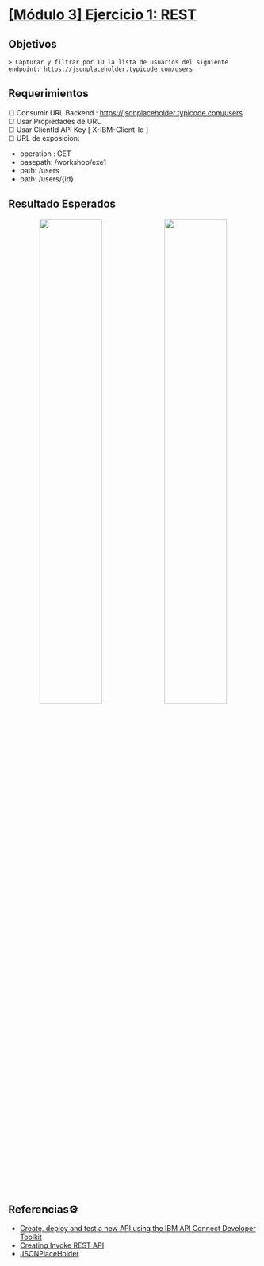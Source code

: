 # [[Módulo 3] Ejercicio 1: REST](https://www.ibm.com/docs/en/api-connect/5.0.x?topic=endpoint-tutorial-creating-invoke-rest-api-definition)

## Objetivos

```
> Capturar y filtrar por ID la lista de usuarios del siguiente endpoint: https://jsonplaceholder.typicode.com/users
```

## Requerimientos

☐ Consumir URL Backend : https://jsonplaceholder.typicode.com/users <br/>
☐ Usar Propiedades de URL <br/>
☐ Usar ClientId API Key [ X-IBM-Client-Id ] <br/>
☐ URL de exposicion: <br/>
- operation : GET
- basepath: /workshop/exe1
- path: /users
- path: /users/{id}
## Resultado Esperados

<div align="center"><img src="./imgs/68747470733a2f2f6a656c7669782e636f6d2f77702d636f6e74656e742f75706c6f6164732f323032302f30392f2544312538316c69656e742d7365727665722e6a706d.png" align="center" width="50%"/><img src="./imgs/68747470733a2f2f6a656c7669782e636f6d2f77702d636f6e74656e742f75706c6f6164732f323032302f30392f2544312538316c69656e742d7365727665722e6a706e.png" align="center" width="50%"/></div> 

## Referencias⚙️
- [Create, deploy and test a new API using the IBM API Connect Developer Toolkit](https://ibm.github.io/cloudpakforintegration-workshop/exercise-api-connect/)
- [Creating Invoke REST API](https://www.ibm.com/docs/en/api-connect/5.0.x?topic=endpoint-tutorial-creating-invoke-rest-api-definition)
- [JSONPlaceHolder](https://jsonplaceholder.typicode.com)
